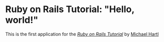 # Ruby on Rails Tutorial: "Hello, world!"

This is the first application for the [*Ruby on Rails Tutorial*](http://www.railstutorial.org)
by [Michael Hartl](http://www.michaelhartl.com)